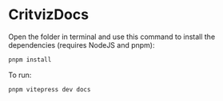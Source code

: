 ﻿# CritvizDocs

Open the folder in terminal and use this command to install the dependencies (requires NodeJS and pnpm):

```sh
pnpm install
```

To run:

```sh
pnpm vitepress dev docs
```
